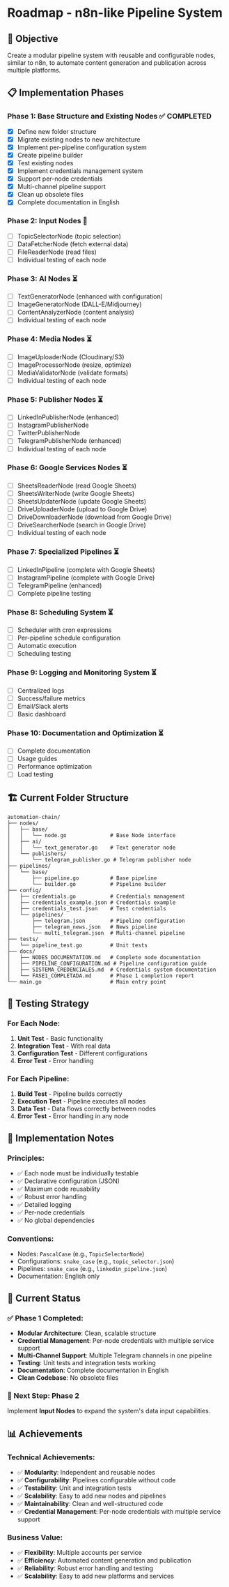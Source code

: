 # Roadmap - n8n-like Pipeline System

## 🎯 Objective
Create a modular pipeline system with reusable and configurable nodes, similar to n8n, to automate content generation and publication across multiple platforms.

## 📋 Implementation Phases

### Phase 1: Base Structure and Existing Nodes ✅ COMPLETED
- [x] Define new folder structure
- [x] Migrate existing nodes to new architecture
- [x] Implement per-pipeline configuration system
- [x] Create pipeline builder
- [x] Test existing nodes
- [x] Implement credentials management system
- [x] Support per-node credentials
- [x] Multi-channel pipeline support
- [x] Clean up obsolete files
- [x] Complete documentation in English

### Phase 2: Input Nodes 🔄
- [ ] TopicSelectorNode (topic selection)
- [ ] DataFetcherNode (fetch external data)
- [ ] FileReaderNode (read files)
- [ ] Individual testing of each node

### Phase 3: AI Nodes ⏳
- [ ] TextGeneratorNode (enhanced with configuration)
- [ ] ImageGeneratorNode (DALL-E/Midjourney)
- [ ] ContentAnalyzerNode (content analysis)
- [ ] Individual testing of each node

### Phase 4: Media Nodes ⏳
- [ ] ImageUploaderNode (Cloudinary/S3)
- [ ] ImageProcessorNode (resize, optimize)
- [ ] MediaValidatorNode (validate formats)
- [ ] Individual testing of each node

### Phase 5: Publisher Nodes ⏳
- [ ] LinkedInPublisherNode (enhanced)
- [ ] InstagramPublisherNode
- [ ] TwitterPublisherNode
- [ ] TelegramPublisherNode (enhanced)
- [ ] Individual testing of each node

### Phase 6: Google Services Nodes ⏳
- [ ] SheetsReaderNode (read Google Sheets)
- [ ] SheetsWriterNode (write Google Sheets)
- [ ] SheetsUpdaterNode (update Google Sheets)
- [ ] DriveUploaderNode (upload to Google Drive)
- [ ] DriveDownloaderNode (download from Google Drive)
- [ ] DriveSearcherNode (search in Google Drive)
- [ ] Individual testing of each node

### Phase 7: Specialized Pipelines ⏳
- [ ] LinkedInPipeline (complete with Google Sheets)
- [ ] InstagramPipeline (complete with Google Drive)
- [ ] TelegramPipeline (enhanced)
- [ ] Complete pipeline testing

### Phase 8: Scheduling System ⏳
- [ ] Scheduler with cron expressions
- [ ] Per-pipeline schedule configuration
- [ ] Automatic execution
- [ ] Scheduling testing

### Phase 9: Logging and Monitoring System ⏳
- [ ] Centralized logs
- [ ] Success/failure metrics
- [ ] Email/Slack alerts
- [ ] Basic dashboard

### Phase 10: Documentation and Optimization ⏳
- [ ] Complete documentation
- [ ] Usage guides
- [ ] Performance optimization
- [ ] Load testing

## 🏗️ Current Folder Structure

```
automation-chain/
├── nodes/
│   ├── base/
│   │   └── node.go              # Base Node interface
│   ├── ai/
│   │   └── text_generator.go    # Text generator node
│   └── publishers/
│       └── telegram_publisher.go # Telegram publisher node
├── pipelines/
│   └── base/
│       ├── pipeline.go          # Base pipeline
│       └── builder.go           # Pipeline builder
├── config/
│   ├── credentials.go           # Credentials management
│   ├── credentials_example.json # Credentials example
│   ├── credentials_test.json    # Test credentials
│   └── pipelines/
│       ├── telegram.json        # Pipeline configuration
│       ├── telegram_news.json   # News pipeline
│       └── multi_telegram.json  # Multi-channel pipeline
├── tests/
│   └── pipeline_test.go         # Unit tests
├── docs/
│   ├── NODES_DOCUMENTATION.md   # Complete node documentation
│   ├── PIPELINE_CONFIGURATION.md # Pipeline configuration guide
│   ├── SISTEMA_CREDENCIALES.md  # Credentials system documentation
│   └── FASE1_COMPLETADA.md      # Phase 1 completion report
└── main.go                      # Main entry point
```

## 🧪 Testing Strategy

### For Each Node:
1. **Unit Test** - Basic functionality
2. **Integration Test** - With real data
3. **Configuration Test** - Different configurations
4. **Error Test** - Error handling

### For Each Pipeline:
1. **Build Test** - Pipeline builds correctly
2. **Execution Test** - Pipeline executes all nodes
3. **Data Test** - Data flows correctly between nodes
4. **Error Test** - Error handling in any node

## 📝 Implementation Notes

### Principles:
- ✅ Each node must be individually testable
- ✅ Declarative configuration (JSON)
- ✅ Maximum code reusability
- ✅ Robust error handling
- ✅ Detailed logging
- ✅ Per-node credentials
- ✅ No global dependencies

### Conventions:
- Nodes: `PascalCase` (e.g., `TopicSelectorNode`)
- Configurations: `snake_case` (e.g., `topic_selector.json`)
- Pipelines: `snake_case` (e.g., `linkedin_pipeline.json`)
- Documentation: English only

## 🚀 Current Status

### ✅ Phase 1 Completed:
- **Modular Architecture**: Clean, scalable structure
- **Credential Management**: Per-node credentials with multiple service support
- **Multi-Channel Support**: Multiple Telegram channels in one pipeline
- **Testing**: Unit tests and integration tests working
- **Documentation**: Complete documentation in English
- **Clean Codebase**: No obsolete files

### 🔄 Next Step: Phase 2
Implement **Input Nodes** to expand the system's data input capabilities.

## 📊 Achievements

### Technical Achievements:
- ✅ **Modularity**: Independent and reusable nodes
- ✅ **Configurability**: Pipelines configurable without code
- ✅ **Testability**: Unit and integration tests
- ✅ **Scalability**: Easy to add new nodes and pipelines
- ✅ **Maintainability**: Clean and well-structured code
- ✅ **Credential Management**: Per-node credentials with multiple service support

### Business Value:
- ✅ **Flexibility**: Multiple accounts per service
- ✅ **Efficiency**: Automated content generation and publication
- ✅ **Reliability**: Robust error handling and testing
- ✅ **Scalability**: Easy to add new platforms and services 